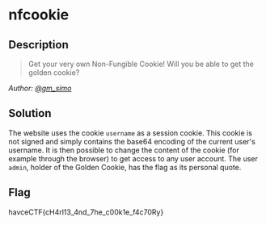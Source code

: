# nfcookie
## Description
> Get your very own Non-Fungible Cookie! Will you be able to get the golden cookie?

*Author: [@gm_simo](https://github.com/giammisimo)*

## Solution
The website uses the cookie `username` as a session cookie. 
This cookie is not signed and simply contains the base64 encoding of the current user's username.
It is then possible to change the content of the cookie (for example through the browser) to get access to any user account.
The user `admin`, holder of the Golden Cookie, has the flag as its personal quote.

## Flag
havceCTF{cH4rl13_4nd_7he_c00k1e_f4c70Ry}